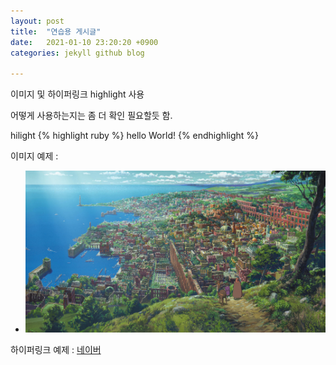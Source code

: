 ```yaml
---
layout: post
title:  "연습용 게시글"
date:   2021-01-10 23:20:20 +0900
categories: jekyll github blog

---
```

이미지 및 하이퍼링크 highlight 사용 

어떻게 사용하는지는 좀 더 확인 필요할듯 함.

hilight
{% highlight ruby %}
hello World!
{% endhighlight %}

이미지 예제 : 
- ![Img](/assets/image/profileImage.jpg)

하이퍼링크 예제 : [네이버]

[네이버]: https://www.naver.com

